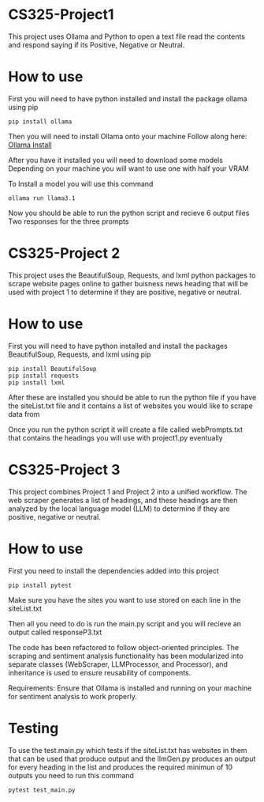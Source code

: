 # CS325-Project1

This project uses Ollama and Python to open a text file read the contents and respond saying if its Positive, Negative or Neutral.

# How to use

First you will need to have python installed and install the package ollama using pip

```shell
pip install ollama
```

Then you will need to install Ollama onto your machine
Follow along here: [Ollama Install](https://github.com/ollama)

After you have it installed you will need to download some models
Depending on your machine you will want to use one with half your VRAM

To Install a model you will use this command
```shell
ollama run llama3.1
```

Now you should be able to run the python script and recieve 6 output files
Two responses for the three prompts

# CS325-Project 2

This project uses the BeautifulSoup, Requests, and lxml python packages to scrape website pages 
online to gather buisness news heading that will be used with project 1 to determine if they 
are positive, negative or neutral.

# How to use

First you will need to have python installed and install the packages BeautifulSoup, Requests, and lxml using pip

```shell
pip install BeautifulSoup
pip install requests
pip install lxml
```

After these are installed you should be able to run the python file if you have the siteList.txt file
and it contains a list of websites you would like to scrape data from

Once you run the python script it will create a file called webPrompts.txt that contains the headings
you will use with project1.py eventually

# CS325-Project 3

This project combines Project 1 and Project 2 into a unified workflow. The web scraper generates a list of headings, and these 
headings are then analyzed by the local language model (LLM) to determine if they are positive, negative or neutral.

# How to use

First you need to install the dependencies added into this project

```shell
pip install pytest
```

Make sure you have the sites you want to use stored on each line in the siteList.txt

Then all you need to do is run the main.py script and you will recieve an output called
responseP3.txt

The code has been refactored to follow object-oriented principles. The scraping and sentiment analysis functionality
 has been modularized into separate classes (WebScraper, LLMProcessor, and Processor), and inheritance is used to ensure reusability of components.

Requirements: Ensure that Ollama is installed and running on your machine for sentiment analysis to work properly.

# Testing

To use the test.main.py which tests if the siteList.txt has websites in them that can be used that produce output
and the llmGen.py produces an output for every heading in the list and produces the required minimun of 10 outputs
you need to run this command

```shell
pytest test_main.py
```